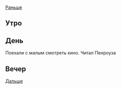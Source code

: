 [Раньше](2020.01.02.md)
## Утро
## День
Поехали с малым смотреть кино.
Читал Пенроуза
## Вечер

[Дальше](2020.01.04.md)
